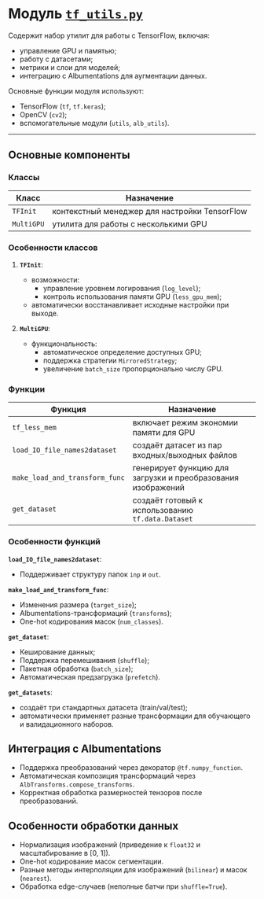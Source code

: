 # Модуль [`tf_utils.py`](https://github.com/NikitaShubin/dl_utils/blob/main/tf_utils.py "Прейти к модулю")

Содержит набор утилит для работы с TensorFlow, включая:
- управление GPU и памятью;
- работу с датасетами;
- метрики и слои для моделей;
- интеграцию с Albumentations для аугментации данных.

Основные функции модуля используют:
- TensorFlow (`tf`, `tf.keras`);
- OpenCV (`cv2`);
- вспомогательные модули (`utils`, `alb_utils`).

---

## Основные компоненты

### Классы
| Класс      | Назначение                                    |
|------------|-----------------------------------------------|
| `TFInit`   | контекстный менеджер для настройки TensorFlow |
| `MultiGPU` | утилита для работы с несколькими GPU          |

### Особенности классов
1. **`TFInit`**:
   - возможности:
     - управление уровнем логирования (`log_level`);
     - контроль использования памяти GPU (`less_gpu_mem`);
   - автоматически восстанавливает исходные настройки при выходе.

2. **`MultiGPU`**:
   - функциональность:
     - автоматическое определение доступных GPU;
     - поддержка стратегии `MirroredStrategy`;
     - увеличение `batch_size` пропорционально числу GPU.

### Функции

| Функция                        | Назначение                                                   |
|--------------------------------|--------------------------------------------------------------|
| `tf_less_mem`                  | включает режим экономии памяти для GPU                       |
| `load_IO_file_names2dataset`   | создаёт датасет из пар входных/выходных файлов               |
| `make_load_and_transform_func` | генерирует функцию для загрузки и преобразования изображений |
| `get_dataset`                  | создаёт готовый к использованию `tf.data.Dataset`            |

### Особенности функций

**`load_IO_file_names2dataset`**:
- Поддерживает структуру папок `inp` и `out`.

**`make_load_and_transform_func`**:
- Изменения размера (`target_size`);
- Albumentations-трансформаций (`transforms`);
- One-hot кодирования масок (`num_classes`).

**`get_dataset`**:
- Кеширование данных;
- Поддержка перемешивания (`shuffle`);
- Пакетная обработка (`batch_size`);
- Автоматическая предзагрузка (`prefetch`).

**`get_datasets`**:
- создаёт три стандартных датасета (train/val/test);
- автоматически применяет разные трансформации для обучающего и валидационного наборов.

## Интеграция с Albumentations
- Поддержка преобразований через декоратор `@tf.numpy_function`.
- Автоматическая композиция трансформаций через `AlbTransforms.compose_transforms`.
- Корректная обработка размерностей тензоров после преобразований.

## Особенности обработки данных
- Нормализация изображений (приведение к `float32` и масштабирование в [0, 1]).
- One-hot кодирование масок сегментации.
- Разные методы интерполяции для изображений (`bilinear`) и масок (`nearest`).
- Обработка edge-случаев (неполные батчи при `shuffle=True`).
